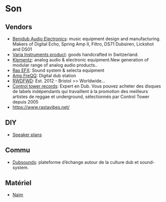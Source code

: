 # Son

## Vendors

* [Benidub Audio Electronics](https://benidub.com): music equipment design and manufacturing. Makers of Digital Echo, Spring Amp II, Filtro, DS71 Dubsiren, Lickshot and DS01
* [Varia Instruments product](https://www.varia-instruments.com/): goods handcrafted in Switzerland.
* [Klementz](https://www.klementz.fr/): analog audio & electronic equipment.New generation of modular range of analog audio products..
* [Ras EFX](https://dub-siren.com/): Sound system & selecta equipment
* [Amp FreQQ](https://reggaepreamp.com/): Digital dub station
* [RWDFWD](https://rwdfwd.com/): Est. 2012 - Bristol >> Worldwide...
* [Control tower records](https://controltower.fr/): Expert en Dub. Vous pouvez acheter des disques de labels indépendants qui travaillent à la promotion des meilleurs artistes de reggae et underground, sélectionnés par Control Tower depuis 2005
* https://www.rastavibes.net/

## DIY

* [Speaker plans](https://www.speakerplans.com/)

## Commu

* [Dubsounds](https://forum.dubsounds.fr/): plateforme d’échange autour de la culture dub et sound-system.

## Matériel

* [Naim](https://www.naimaudio.com/fr)
